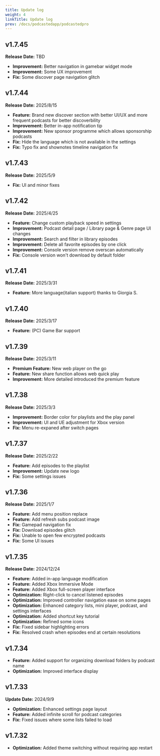 ```yaml
---
title: Update log
weight: 4
linkTitle: Update log
prev: /docs/podcastedapp/podcastedpro
---
```


## v1.7.45

**Release Date:** TBD

- **Improvement:** Better navigation in gamebar widget mode
- **Improvement:** Some UX improvement
- **Fix:** Some discover page navigation glitch

## v1.7.44

**Release Date:** 2025/8/15

- **Feature:** Brand new discover section with better UI/UX and more frequent podcasts for better discoverbility
- **Improvement:** Better in-app notification tip
- **Improvement:** New sponsor programme which allows sponsorship podcasts
- **Fix:** Hide the language which is not available in the settings
- **Fix:** Typo fix and shownotes timeline navigation fix

## v1.7.43

**Release Date:** 2025/5/9

- **Fix:** UI and minor fixes

## v1.7.42

**Release Date:** 2025/4/25

- **Feature:** Change custom playback speed in settings
- **Improvement:** Podcast detail page / Library page & Genre page UI changes
- **Improvement:** Search and filter in library episodes
- **Improvement:** Delete all favorite episodes by one click
- **Improvement:** Console version remove overscan automatically
- **Fix:** Console version won't download by default folder

## v1.7.41

**Release Date:** 2025/3/31

- **Feature:** More language(italian support) thanks to Giorgia S.

## v1.7.40

**Release Date:** 2025/3/17

- **Feature:** (PC) Game Bar support

## v1.7.39

**Release Date:** 2025/3/11

- **Premium Feature:** New web player on the go
- **Feature:** New share function allows web quick play
- **Improvement:** More detailed introduced the premium feature

## v1.7.38

**Release Date:** 2025/3/3

- **Improvement:** Border color for playlists and the play panel  
- **Improvement:** UI and UE adjustment for Xbox version
- **Fix:** Menu re-expaned after switch pages

## v1.7.37

**Release Date:** 2025/2/22

- **Feature:** Add episodes to the playlist
- **Improvement:** Update new logo  
- **Fix:** Some settings issues

## v1.7.36

**Release Date:** 2025/1/7

- **Feature:** Add menu position replace
- **Feature:** Add refresh subs podcast image
- **Fix:** Gamepad navigation fix
- **Fix:** Download episodes glitch
- **Fix:** Unable to open few encrypted podcasts
- **Fix:** Some UI issues

## v1.7.35  

**Release Date:** 2024/12/24  

- **Feature:** Added in-app language modification  
- **Feature:** Added Xbox Immersive Mode  
- **Feature:** Added Xbox full-screen player interface  
- **Optimization:** Right-click to cancel listened episodes  
- **Optimization:** Improved controller navigation ease on some pages  
- **Optimization:** Enhanced category lists, mini player, podcast, and settings interfaces  
- **Optimization:** Added shortcut key tutorial  
- **Optimization:** Refined some icons  
- **Fix:** Fixed sidebar highlighting errors  
- **Fix:** Resolved crash when episodes end at certain resolutions  

## v1.7.34  

- **Feature:** Added support for organizing download folders by podcast name  
- **Optimization:** Improved interface display  

## v1.7.33  

**Update Date:** 2024/9/9  

- **Optimization:** Enhanced settings page layout  
- **Feature:** Added infinite scroll for podcast categories  
- **Fix:** Fixed issues where some lists failed to load  

## v1.7.32  

- **Optimization:** Added theme switching without requiring app restart

